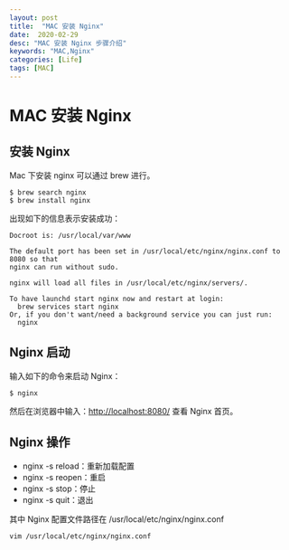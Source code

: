 ```yaml
---
layout: post
title:  "MAC 安装 Nginx"
date:  2020-02-29
desc: "MAC 安装 Nginx 步骤介绍"
keywords: "MAC,Nginx"
categories: [Life]
tags: [MAC]
---
```

# MAC 安装 Nginx

## 安装 Nginx

Mac 下安装 nginx 可以通过 brew 进行。

```shell
$ brew search nginx
$ brew install nginx
```

出现如下的信息表示安装成功：

```
Docroot is: /usr/local/var/www

The default port has been set in /usr/local/etc/nginx/nginx.conf to 8080 so that
nginx can run without sudo.

nginx will load all files in /usr/local/etc/nginx/servers/.

To have launchd start nginx now and restart at login:
  brew services start nginx
Or, if you don't want/need a background service you can just run:
  nginx
```

## Nginx 启动

输入如下的命令来启动 Nginx：

```shell
$ nginx
```

然后在浏览器中输入：[http://localhost:8080/](http://localhost:8080/) 查看 Nginx 首页。

## Nginx 操作

- nginx -s reload：重新加载配置
- nginx -s reopen：重启
- nginx -s stop：停止
- nginx -s quit：退出

其中 Nginx 配置文件路径在 /usr/local/etc/nginx/nginx.conf

```shell
vim /usr/local/etc/nginx/nginx.conf
```
